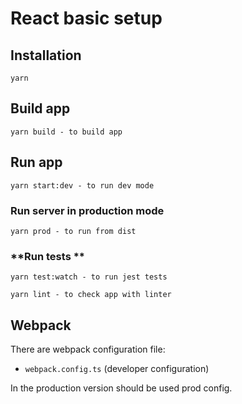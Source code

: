 # React basic setup

## Installation

```
yarn
```

## Build app

```
yarn build - to build app
```

## Run app

```
yarn start:dev - to run dev mode
```

### **Run server in production mode**

```
yarn prod - to run from dist
```

### **Run tests **

```
yarn test:watch - to run jest tests
```

```
yarn lint - to check app with linter
```

## Webpack

There are webpack configuration file:

- `webpack.config.ts` (developer configuration)

In the production version should be used prod config.
